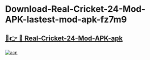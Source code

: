 # Download-Real-Cricket-24-Mod-APK-lastest-mod-apk-fz7m9

<h2><a href="https://apkcomod.com?title=Real-Cricket-24-Mod-APK">🔗👉 🔴 Real-Cricket-24-Mod-APK-apk </a></h2>

[![acn](https://github.com/user-attachments/assets/0f9c940e-d8b0-45ae-aac7-cd30a18b3e1c)](https://apkcomod.com?title=Real-Cricket-24-Mod-APK)
